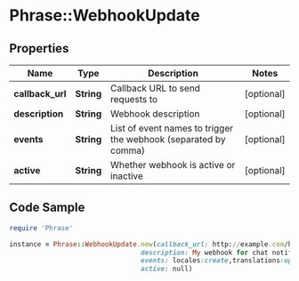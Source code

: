 # Phrase::WebhookUpdate

## Properties

Name | Type | Description | Notes
------------ | ------------- | ------------- | -------------
**callback_url** | **String** | Callback URL to send requests to | [optional] 
**description** | **String** | Webhook description | [optional] 
**events** | **String** | List of event names to trigger the webhook (separated by comma) | [optional] 
**active** | **String** | Whether webhook is active or inactive | [optional] 

## Code Sample

```ruby
require 'Phrase'

instance = Phrase::WebhookUpdate.new(callback_url: http://example.com/hooks/phraseapp-notifications,
                                 description: My webhook for chat notifications,
                                 events: locales:create,translations:update,
                                 active: null)
```


